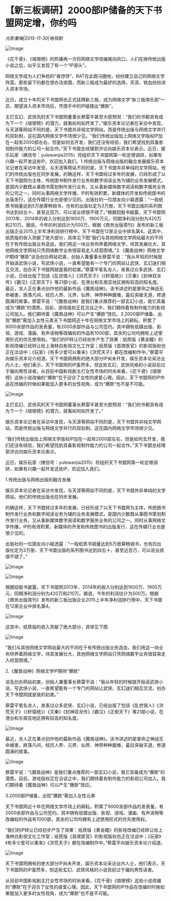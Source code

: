 # 【新三板调研】2000部IP储备的天下书盟网定增，你约吗

*光影重梅|2015-11-30|电视剧*

![Image](http://si1.go2yd.com/get-image/0L0hiGXo1mS)

《花千骨》、《琅琊榜》的热播再一次将网络文学改编推向风口，人们在继传统出版小说之后，似乎又发现了有一个“IP源头”。

网络文学成为人们争抢的“香饽饽”，BAT在此跑马圈地，纷纷建立自己的网络文学阵营。那些留下的都在想办法突围，而新三板成为最好的选择，天涯、铁血纷纷进入资本市场。

近日，成立十年的天下书盟网也正式挂牌新三板，成为网络文学“新三板俱乐部”一员，期望进入资本市场后，凭借手中的IP碰撞出“爆款”。

主打玄幻、武侠风的天下书盟网董事长蔡雷平甚至大胆预测：“我们的书都具有成为下一个《琅琊榜》的潜力，就看如何如开发了。”娱乐资本论记者在采访中发现，与天涯等网站不同的是，天下书盟并非纯文学网站，而是传统出版与网络文学并行的双轨制，这在国内网络文学市场很少见。“我们传统出版加上网络文学版权IP加在一起有2000部左右，但是如何去开发，我们还没有经验，我们希望找到具备影视制作能力的公司一起合作。”天下书盟总经理郭济访向娱乐资本论表示。近日，娱乐玩家（微信号：yulewanjia2015）将组织天下书盟网第一轮定增调研，如果有兴趣一起开发这些IP，欢迎加入我们。1.传统出版与网络出版的融合发展娱乐资本论记者在采访中发现，与天涯等网站不同的是，天下书盟并非单纯的文学网站，他们的传统出版也在同步发展。的确这样，天下书盟经过多年的发展，已经形成了以天下书盟网为主体，传统图书制作发行业务和数字阅读业务为辅的业务发展模式，是国内少数既从事图书策划制作发行业务，又从事新媒体数字阅读和数字服务业务的公司之一。同时从事网络文学传播，IP的有效积累，新媒体的开发和传统图书的出版发行，这在传媒行业也是很少见的。出版社的一位朋友向小娱透露：“一般纸质书销量达到5万册算畅销书，也有的出版社定为3万册，天下书盟出版的系列图书达到四五十，甚至近百万，可以说业绩很不错了。”根据招股书披露，天下书盟网2013年、2014年的收入分别达到1600万、1900万元，同期净利润分别为420万和210万。据说，今年的利润估计为500万。根据《商务出版周刊》发布的新三板出版企业2015上半年净利润排行榜中，天下书盟在12家企业中排名第4。这其中，纸质版的收入贡献了绝大部分，具体见下图“我们与其他网络文学网站最大的不同在于有传统出版业务造血，我们用这一块业务供养着网络文学，待其发展壮大，其他网络文学网站只凭网络数字业务很容易走入经营困境。”2.《魔兽战神》网络文学IP期待“爆款”谈及创办网站初衷，创始人兼董事长蔡雷平说：“我从年轻的时候就开始读武侠小说，写武侠小说，一直希望能有一个专门的网站让武侠、玄幻迷们相互交流，创办天下书盟网就是我的初衷。”蔡雷平笔名龙人，发表过众多武侠、玄幻小说，已经出版了包括《乱世猎人》《洪荒天子》（《轩辕绝》）《灭秦》《封神双龙传》《霸汉》《正邪天下》等21部小说，在港台和东南亚地区拥有较高的知名度。最近，龙人正在重点创作他的最新作品《魔兽战神》。该书讲述的是掌命之神战无命被害，跌落凡间，经历人界、元界、仙界、神界种种磨难，最后突破天道，修道圆满的故事。蔡雷平说：“《魔兽战神》是我们重点推荐的一部玄幻小说，我它具备成为“爆款”的潜质。目前，游戏版权正在洽谈之中，我们期待着有制作能力的影视公司加入。我们期待着《魔兽战神》可以产生“爆款”效应。3.2000部IP储备，出现“爆款”需加入女性元素天下书盟网近十年在网络文学市场上的耕耘，积累了9000余部作品的发表量，有2000余部作品与公司签约。其中拥有纸媒出版、影视、游戏、漫画、有声读物等改编权的作品有1000部，其余的公司均拥有上述使用形式的优先使用权。“我们的IP转让已经初步产生了效果：纸质版《黄金瞳》的影视改编已经转让给上海林白影视文化工作室；纸质版《首席医官》的影视版权也正在洽谈中；《玩家》《有多少爱可以重来》《洪荒天子》都在改编制作中。”蔡雷平向娱乐资本论介绍道。天下书盟网拥有的绝大部分IP尚未开发，娱乐资本论采访业内人士，他们表示，天下书盟网的IP虽然多，但这些玄幻、武侠风格的小说目前过于偏向男性读者。从目前中国影视剧主打女性市场的时尚来看，《花千骨》《琅琊榜》这些小说改编的“爆款”在于迎合了女性的虐爱心理。因此，天下书盟网的IP作品在改编的时候如果能加入更多的女性视角，成为“爆款”也不是不可能。

![Image](http://si1.go2yd.com/get-image/0L0hiJMVMae)

主打玄幻、武侠风的天下书盟网董事长蔡雷平甚至大胆预测：“我们的书都具有成为下一个《琅琊榜》的潜力，就看如何如开发了。”

娱乐资本论记者在采访中发现，与天涯等网站不同的是，天下书盟并非纯文学网站，而是传统出版与网络文学并行的双轨制，这在国内网络文学市场很少见。

“我们传统出版加上网络文学版权IP加在一起有2000部左右，但是如何去开发，我们还没有经验，我们希望找到具备影视制作能力的公司一起合作。”天下书盟总经理郭济访向娱乐资本论表示。

近日，娱乐玩家（微信号：yulewanjia2015）将组织天下书盟网第一轮定增调研，如果有兴趣一起开发这些IP，欢迎加入我们。

1.传统出版与网络出版的融合发展

娱乐资本论记者在采访中发现，与天涯等网站不同的是，天下书盟并非单纯的文学网站，他们的传统出版也在同步发展。

的确这样，天下书盟经过多年的发展，已经形成了以天下书盟网为主体，传统图书制作发行业务和数字阅读业务为辅的业务发展模式，是国内少数既从事图书策划制作发行业务，又从事新媒体数字阅读和数字服务业务的公司之一。同时从事网络文学传播，IP的有效积累，新媒体的开发和传统图书的出版发行，这在传媒行业也是很少见的。

出版社的一位朋友向小娱透露：“一般纸质书销量达到5万册算畅销书，也有的出版社定为3万册，天下书盟出版的系列图书达到四五十，甚至近百万，可以说业绩很不错了。”

![Image](http://si1.go2yd.com/get-image/0L0hiIEDch6)

![Image](http://si1.go2yd.com/get-image/0L0hiMETAVU)

根据招股书披露，天下书盟网2013年、2014年的收入分别达到1600万、1900万元，同期净利润分别为420万和210万。据说，今年的利润估计为500万。根据《商务出版周刊》发布的新三板出版企业2015上半年净利润排行榜中，天下书盟在12家企业中排名第4。

![Image](http://si1.go2yd.com/get-image/0L0hiKw3qMK)

这其中，纸质版的收入贡献了绝大部分，具体见下图

![Image](http://si1.go2yd.com/get-image/0L0hiRoTlLM)

“我们与其他网络文学网站最大的不同在于有传统出版业务造血，我们用这一块业务供养着网络文学，待其发展壮大，其他网络文学网站只凭网络数字业务很容易走入经营困境。”

2.《魔兽战神》网络文学IP期待“爆款”

谈及创办网站初衷，创始人兼董事长蔡雷平说：“我从年轻的时候就开始读武侠小说，写武侠小说，一直希望能有一个专门的网站让武侠、玄幻迷们相互交流，创办天下书盟网就是我的初衷。”

蔡雷平笔名龙人，发表过众多武侠、玄幻小说，已经出版了包括《乱世猎人》《洪荒天子》（《轩辕绝》）《灭秦》《封神双龙传》《霸汉》《正邪天下》等21部小说，在港台和东南亚地区拥有较高的知名度。

![Image](http://si1.go2yd.com/get-image/0L0hiQLPMci)

最近，龙人正在重点创作他的最新作品《魔兽战神》。该书讲述的是掌命之神战无命被害，跌落凡间，经历人界、元界、仙界、神界种种磨难，最后突破天道，修道圆满的故事。

![Image](http://si1.go2yd.com/get-image/0L0hiNcrRgG)

蔡雷平说：“《魔兽战神》是我们重点推荐的一部玄幻小说，我它具备成为“爆款”的潜质。目前，游戏版权正在洽谈之中，我们期待着有制作能力的影视公司加入。我们期待着《魔兽战神》可以产生“爆款”效应。

3.2000部IP储备，出现“爆款”需加入女性元素

天下书盟网近十年在网络文学市场上的耕耘，积累了9000余部作品的发表量，有2000余部作品与公司签约。其中拥有纸媒出版、影视、游戏、漫画、有声读物等改编权的作品有1000部，其余的公司均拥有上述使用形式的优先使用权。

“我们的IP转让已经初步产生了效果：纸质版《黄金瞳》的影视改编已经转让给上海林白影视文化工作室；纸质版《首席医官》的影视版权也正在洽谈中；《玩家》《有多少爱可以重来》《洪荒天子》都在改编制作中。”蔡雷平向娱乐资本论介绍道。

![Image](http://si1.go2yd.com/get-image/0L0hiOwamMi)

天下书盟网拥有的绝大部分IP尚未开发，娱乐资本论采访业内人士，他们表示，天下书盟网的IP虽然多，但这些玄幻、武侠风格的小说目前过于偏向男性读者。

从目前中国影视剧主打女性市场的时尚来看，《花千骨》《琅琊榜》这些小说改编的“爆款”在于迎合了女性的虐爱心理。因此，天下书盟网的IP作品在改编的时候如果能加入更多的女性视角，成为“爆款”也不是不可能。

